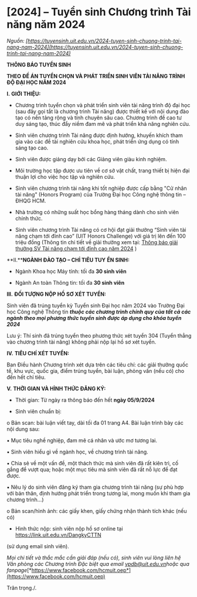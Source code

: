 # [2024] – Tuyển sinh Chương trình Tài năng năm 2024

_Nguồn: [https://tuyensinh.uit.edu.vn/2024-tuyen-sinh-chuong-trinh-tai-nang-nam-2024](https://tuyensinh.uit.edu.vn/2024-tuyen-sinh-chuong-trinh-tai-nang-nam-2024)_

**THÔNG BÁO TUYỂN SINH**

**THEO ĐỀ ÁN TUYỂN CHỌN VÀ PHÁT TRIỂN SINH VIÊN TÀI NĂNG TRÌNH ĐỘ ĐẠI HỌC NĂM 2024**

**I.** **GIỚI THIỆU:**

- Chương trình tuyển chọn và phát triển sinh viên tài năng trình độ đại học (sau đây gọi tắt là chương trình Tài năng) được thiết kế với nội dung đào tạo có nền tảng rộng và tính chuyên sâu cao. Chương trình đề cao tư duy sáng tạo, thúc đẩy niềm đam mê và phát triển khả năng nghiên cứu.

- Sinh viên chương trình Tài năng được định hướng, khuyến khích tham gia vào các đề tài nghiên cứu khoa học, phát triển ứng dụng có tính sáng tạo cao.

- Sinh viên được giảng dạy bởi các Giảng viên giàu kinh nghiệm.

- Môi trường học tập được ưu tiên về cơ sở vật chất, trang thiết bị hiện đại thuận lợi cho việc học tập và nghiên cứu.

- Sinh viên chương trình tài năng khi tốt nghiệp được cấp bằng "Cử nhân tài năng" (Honors Program) của Trường Đại học Công nghệ thông tin – ĐHQG HCM.

- Nhà trường có những suất học bổng hàng tháng dành cho sinh viên chính thức.

- Sinh viên chương trình Tài năng có cơ hội đạt giải thưởng “Sinh viên tài năng chạm tới đỉnh cao” (UIT Honors Challenge) với giá trị lên đến 100 triệu đồng (Thông tin chi tiết về giải thưởng xem tại:  [Thông báo giải thưởng SV Tài năng chạm tới đỉnh cao năm 2024](https://oep.uit.edu.vn/vi/hb-giai-thuong-sv-tai-nang-cham-toi-dinh-cao-nam-2024)  )

**II.****NGÀNH ĐÀO TẠO – CHỈ TIÊU TUY**  **ỂN SINH:**

- Ngành Khoa học Máy tính: tối đa **30 sinh viên**

- Ngành An toàn Thông tin: tối đa **30 sinh viên**

**III.** **ĐỐI TƯỢNG NỘP HỒ SƠ XÉT TUYỂN:**

Sinh viên đã trúng tuyển kỳ Tuyển sinh Đại học năm 2024 vào Trường Đại học Công nghệ Thông tin  ***thuộc các chương trình chính quy của tất cả các ngành theo mọi phương thức tuyển sinh được áp dụng cho khóa tuyển 2024***

Lưu ý: Thí sinh đã trúng tuyển theo phương thức xét tuyển 304 (Tuyển thẳng vào chương trình tài năng) không phải nộp lại hồ sơ xét tuyển.

**IV.** **TIÊU CHÍ XÉT TUYỂN:**

Ban Điều hành Chương trình xét dựa trên các tiêu chí: các giải thưởng quốc tế, khu vực, quốc gia, điểm trúng tuyển, bài luận, phỏng vấn (nếu có) cho đến hết chỉ tiêu.

**V.** **THỜI GIAN VÀ HÌNH THỨC ĐĂNG KÝ:**

- Thời gian: Từ ngày ra thông báo đến hết  **ngày 05/9/2024**

- Sinh viên chuẩn bị:

o Bản scan: bài luận viết tay, dài tối đa 01 trang A4. Bài luận trình bày các nội dung sau:

▪ Mục tiêu nghề nghiệp, đam mê cá nhân và ước mơ tương lai.

▪ Sinh viên hiểu gì về ngành học, về chương trình tài năng.

▪ Chia sẻ về một vấn đề, một thách thức mà sinh viên đã rất kiên trì, cố gắng để vượt qua; hoặc một mục tiêu mà sinh viên đã rất nỗ lực để đạt được.

▪ Nêu lý do sinh viên đăng ký tham gia chương trình tài năng (sự phù hợp với bản thân, định hướng phát triển trong tương lai, mong muốn khi tham gia chương trình…)

o Bản scan/hình ảnh: các giấy khen, giấy chứng nhận thành tích khác (nếu có)

- Hình thức nộp: sinh viên nộp hồ sơ online tại <https://link.uit.edu.vn/DangkyCTTN>

(sử dụng email sinh viên).

*Mọi chi tiết và thắc mắc cần giải đáp (nếu có), sinh viên vui lòng liên hệ Văn phòng các Chương trình Đặc biệt qua email*  [*vpdb@uit.edu.vn*](mailto:vpdb@uit.edu.vn)*hoặc qua fanpage*[*https://www.facebook.com/hcmuit.oep*](https://www.facebook.com/hcmuit.oep)

Trân trọng./.